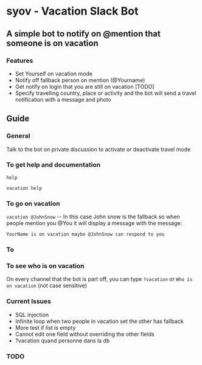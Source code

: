 # syov - Vacation Slack Bot

## A simple bot to notify on @mention that someone is on vacation
### Features
* Set Yourself on vacation mode
* Notify off fallback person on mention (@Yourname)
* Get notify on login that you are still on vacation [TODO]
* Specify travelling country, place or activity and the bot will send a travel notification with a message and photo

## Guide
### General
Talk to the bot on private discussion to activate or deactivate travel mode
### To get help and documentation
```help```

```vacation help```

### To go on vacation
```vacation @JohnSnow``` -- In this case John snow is the fallback so when people mention you @You
it will display a message with the message:

```YourName is on vacation maybe @JohnSnow can respond to you```
### To

### To see who is on vacation
On every channel that the bot is part off, you can type
```?vacation``` or ```Who is on vacation``` (not case sensitive)


### Current Issues
* SQL injection
* Infinite loop when two people in vacation set the other has fallback
* More test if list is empty
* Cannot edit one field without overriding the other fields
* ?vacation quand personne dans la db

### TODO
